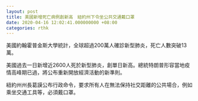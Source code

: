 ```yaml
---
layout: post
title: 美國新增死亡病例創新高　紐約州下令坐公共交通戴口罩
date: 2020-04-16 12:02:41.000000000 +08:00
categories: rthk
---
```


美國約翰霍普金斯大學統計，全球超過200萬人確診新型肺炎，死亡人數突破13萬。

美國過去一日新增近2600人死於新型肺炎，創單日新高。總統特朗普形容當地疫情高峰期已過，將公布重新開放經濟活動的新準則。

紐約州州長葛謨公布行政命令，要求所有人在無法保持社交距離的公共場合，例如乘坐交通工具等，必須戴口罩。

